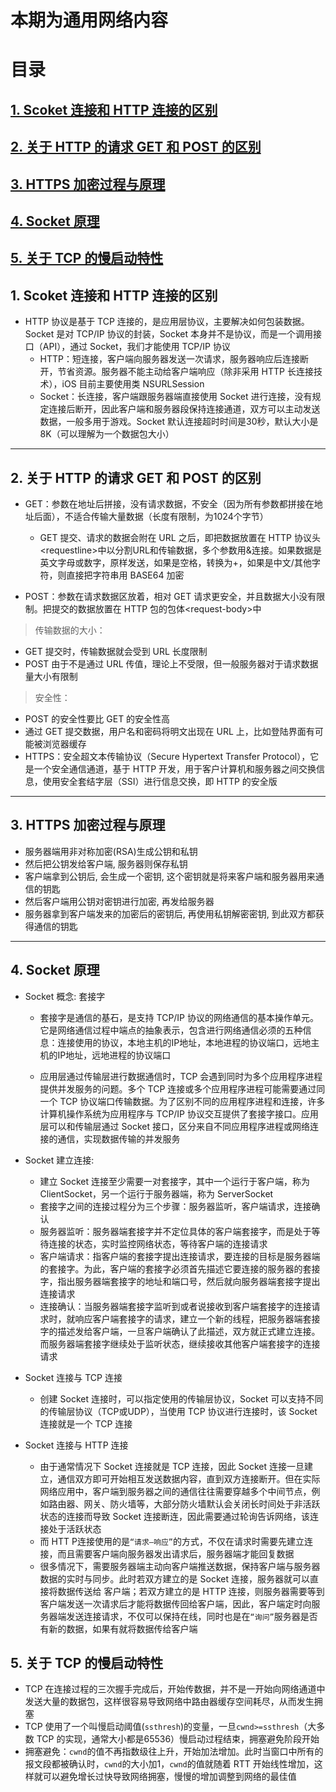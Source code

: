 # 本期为通用网络内容

# 目录

## [1. Scoket 连接和 HTTP 连接的区别](#31)
## [2. 关于 HTTP 的请求 GET 和 POST 的区别](#32)
## [3. HTTPS 加密过程与原理](#33)
## [4. Socket 原理](#34)
## [5. 关于 TCP 的慢启动特性](#35)


<h2 id="31">1. Scoket 连接和 HTTP 连接的区别</h2>

- HTTP 协议是基于 TCP 连接的，是应用层协议，主要解决如何包装数据。Socket 是对 TCP/IP 协议的封装，Socket 本身并不是协议，而是一个调用接口（API），通过 Socket，我们才能使用 TCP/IP 协议
  - HTTP：短连接，客户端向服务器发送一次请求，服务器响应后连接断开，节省资源。服务器不能主动给客户端响应（除非采用 HTTP 长连接技术），iOS 目前主要使用类 NSURLSession
  - Socket：长连接，客户端跟服务器端直接使用 Socket 进行连接，没有规定连接后断开，因此客户端和服务器段保持连接通道，双方可以主动发送数据，一般多用于游戏。Socket 默认连接超时时间是30秒，默认大小是8K（可以理解为一个数据包大小）

---

<h2 id="32">2. 关于 HTTP 的请求 GET 和 POST 的区别</h2>

- GET：参数在地址后拼接，没有请求数据，不安全（因为所有参数都拼接在地址后面），不适合传输大量数据（长度有限制，为1024个字节）
  - GET 提交、请求的数据会附在 URL 之后，即把数据放置在 HTTP 协议头\<requestline\>中以分割URL和传输数据，多个参数用&连接。如果数据是英文字母或数字，原样发送，如果是空格，转换为+，如果是中文/其他字符，则直接把字符串用 BASE64 加密

- POST：参数在请求数据区放着，相对 GET 请求更安全，并且数据大小没有限制。把提交的数据放置在 HTTP 包的包体\<request-body\>中

> 传输数据的大小：
- GET 提交时，传输数据就会受到 URL 长度限制
- POST 由于不是通过 URL 传值，理论上不受限，但一般服务器对于请求数据量大小有限制

> 安全性：
- POST 的安全性要比 GET 的安全性高
- 通过 GET 提交数据，用户名和密码将明文出现在 URL 上，比如登陆界面有可能被浏览器缓存
- HTTPS：安全超文本传输协议（Secure Hypertext Transfer Protocol），它是一个安全通信通道，基于 HTTP 开发，用于客户计算机和服务器之间交换信息，使用安全套结字层（SSI）进行信息交换，即 HTTP 的安全版

---

<h2 id="33">3. HTTPS 加密过程与原理</h2>

- 服务器端用非对称加密(RSA)生成公钥和私钥
- 然后把公钥发给客户端, 服务器则保存私钥
- 客户端拿到公钥后, 会生成一个密钥, 这个密钥就是将来客户端和服务器用来通信的钥匙
- 然后客户端用公钥对密钥进行加密, 再发给服务器
- 服务器拿到客户端发来的加密后的密钥后, 再使用私钥解密密钥, 到此双方都获得通信的钥匙

---

<h2 id="34">4. Socket 原理</h2>

- Socket 概念: 套接字
  - 套接字是通信的基石，是支持 TCP/IP 协议的网络通信的基本操作单元。它是网络通信过程中端点的抽象表示，包含进行网络通信必须的五种信息：连接使用的协议，本地主机的IP地址，本地进程的协议端口，远地主机的IP地址，远地进程的协议端口
  
  - 应用层通过传输层进行数据通信时，TCP 会遇到同时为多个应用程序进程提供并发服务的问题。多个 TCP 连接或多个应用程序进程可能需要通过同一个 TCP 协议端口传输数据。为了区别不同的应用程序进程和连接，许多计算机操作系统为应用程序与 TCP/IP 协议交互提供了套接字接口。应用层可以和传输层通过 Socket 接口，区分来自不同应用程序进程或网络连接的通信，实现数据传输的并发服务

- Socket 建立连接: 
  - 建立 Socket 连接至少需要一对套接字，其中一个运行于客户端，称为 ClientSocket，另一个运行于服务器端，称为 ServerSocket
  - 套接字之间的连接过程分为三个步骤：服务器监听，客户端请求，连接确认
  - 服务器监听：服务器端套接字并不定位具体的客户端套接字，而是处于等待连接的状态，实时监控网络状态，等待客户端的连接请求
  - 客户端请求：指客户端的套接字提出连接请求，要连接的目标是服务器端的套接字。为此，客户端的套接字必须首先描述它要连接的服务器的套接字，指出服务器端套接字的地址和端口号，然后就向服务器端套接字提出连接请求
  - 连接确认：当服务器端套接字监听到或者说接收到客户端套接字的连接请求时，就响应客户端套接字的请求，建立一个新的线程，把服务器端套接字的描述发给客户端，一旦客户端确认了此描述，双方就正式建立连接。而服务器端套接字继续处于监听状态，继续接收其他客户端套接字的连接请求

- Socket 连接与 TCP 连接
  - 创建 Socket 连接时，可以指定使用的传输层协议，Socket 可以支持不同的传输层协议（TCP或UDP），当使用 TCP 协议进行连接时，该 Socket 连接就是一个 TCP 连接

- Socket 连接与 HTTP 连接
  - 由于通常情况下 Socket 连接就是 TCP 连接，因此 Socket 连接一旦建立，通信双方即可开始相互发送数据内容，直到双方连接断开。但在实际网络应用中，客户端到服务器之间的通信往往需要穿越多个中间节点，例如路由器、网关、防火墙等，大部分防火墙默认会关闭长时间处于非活跃状态的连接而导致 Socket 连接断连，因此需要通过轮询告诉网络，该连接处于活跃状态
  - 而 HTT P连接使用的是`“请求—响应”`的方式，不仅在请求时需要先建立连接，而且需要客户端向服务器发出请求后，服务器端才能回复数据
  - 很多情况下，需要服务器端主动向客户端推送数据，保持客户端与服务器数据的实时与同步。此时若双方建立的是 Socket 连接，服务器就可以直接将数据传送给 客户端；若双方建立的是 HTTP 连接，则服务器需要等到客户端发送一次请求后才能将数据传回给客户端，因此，客户端定时向服务器端发送连接请求，不仅可以保持在线，同时也是在`“询问”`服务器是否有新的数据，如果有就将数据传给客户端

<h2 id="35">5. 关于 TCP 的慢启动特性</h2>

- TCP 在连接过程的三次握手完成后，开始传数据，并不是一开始向网络通道中发送大量的数据包，这样很容易导致网络中路由器缓存空间耗尽，从而发生拥塞
- TCP 使用了一个叫慢启动阈值(`ssthresh`)的变量，一旦`cwnd>=ssthresh`（大多数 TCP 的实现，通常大小都是65536）慢启动过程结束，拥塞避免阶段开始
- 拥塞避免：`cwnd`的值不再指数级往上升，开始加法增加。此时当窗口中所有的报文段都被确认时，`cwnd`的大小加1，`cwnd`的值就随着 RTT 开始线性增加，这样就可以避免增长过快导致网络拥塞，慢慢的增加调整到网络的最佳值